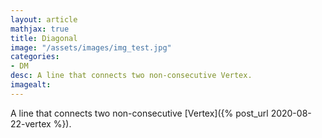 ```yaml
---
layout: article
mathjax: true
title: Diagonal
image: "/assets/images/img_test.jpg"
categories:
- DM
desc: A line that connects two non-consecutive Vertex. 
imagealt: 
---
```


A line that connects two non-consecutive [Vertex]({% post_url 2020-08-22-vertex %}).